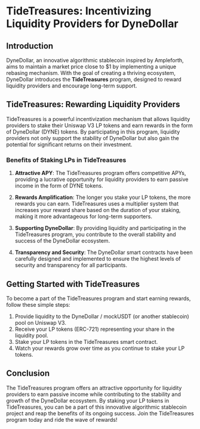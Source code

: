 # TideTreasures: Incentivizing Liquidity Providers for DyneDollar

## Introduction

DyneDollar, an innovative algorithmic stablecoin inspired by Ampleforth, aims to maintain a market price close to $1 by implementing a unique rebasing mechanism. With the goal of creating a thriving ecosystem, DyneDollar introduces the **TideTreasures** program, designed to reward liquidity providers and encourage long-term support.

## TideTreasures: Rewarding Liquidity Providers

TideTreasures is a powerful incentivization mechanism that allows liquidity providers to stake their Uniswap V3 LP tokens and earn rewards in the form of DyneDollar (DYNE) tokens. By participating in this program, liquidity providers not only support the stability of DyneDollar but also gain the potential for significant returns on their investment.

### Benefits of Staking LPs in TideTreasures

1. **Attractive APY**: The TideTreasures program offers competitive APYs, providing a lucrative opportunity for liquidity providers to earn passive income in the form of DYNE tokens.

2. **Rewards Amplification**: The longer you stake your LP tokens, the more rewards you can earn. TideTreasures uses a multiplier system that increases your reward share based on the duration of your staking, making it more advantageous for long-term supporters.

3. **Supporting DyneDollar**: By providing liquidity and participating in the TideTreasures program, you contribute to the overall stability and success of the DyneDollar ecosystem.

4. **Transparency and Security**: The DyneDollar smart contracts have been carefully designed and implemented to ensure the highest levels of security and transparency for all participants.

## Getting Started with TideTreasures

To become a part of the TideTreasures program and start earning rewards, follow these simple steps:

1. Provide liquidity to the DyneDollar / mockUSDT (or another stablecoin) pool on Uniswap V3.
2. Receive your LP tokens (ERC-721) representing your share in the liquidity pool.
3. Stake your LP tokens in the TideTreasures smart contract.
4. Watch your rewards grow over time as you continue to stake your LP tokens.



## Conclusion

The TideTreasures program offers an attractive opportunity for liquidity providers to earn passive income while contributing to the stability and growth of the DyneDollar ecosystem. By staking your LP tokens in TideTreasures, you can be a part of this innovative algorithmic stablecoin project and reap the benefits of its ongoing success. Join the TideTreasures program today and ride the wave of rewards!

